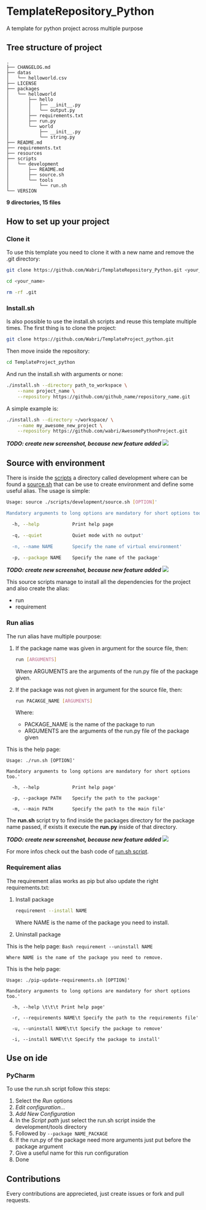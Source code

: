 # TemplateRepository_Python
A template for python project across multiple purpose

## Tree structure of project

```Tree
.
├── CHANGELOG.md
├── datas
│   └── helloworld.csv
├── LICENSE
├── packages
│   └── helloworld
│       ├── hello
│       │   ├── __init__.py
│       │   └── output.py
│       ├── requirements.txt
│       ├── run.py
│       └── world
│           ├── __init__.py
│           └── string.py
├── README.md
├── requirements.txt
├── resources
├── scripts
│   └── development
│       ├── README.md
│       ├── source.sh
│       └── tools
│           └── run.sh
└── VERSION
```

**9 directories, 15 files**

## How to set up your project

### Clone it

To use this template you need to clone it with a new name and remove the .git directory:

```Bash
git clone https://github.com/Wabri/TemplateRepository_Python.git <your_name>

cd <your_name>

rm -rf .git
```

### Install.sh

Is also possible to use the install.sh scripts and reuse this template multiple times.
The first thing is to clone the project:

```bash
git clone https://github.com/Wabri/TemplateProject_python.git
```

Then move inside the repository:

```Bash
cd TemplateProject_python
```

And run the install.sh with arguments or none:

```Bash
./install.sh --directory path_to_workspace \
	--name project_name \
	--repository https://github.com/github_name/repository_name.git
```

A simple example is:

```Bash
./install.sh --directory ~/workspace/ \
	--name my_awesome_new_project \
	--repository https://github.com/wabri/AwesomePythonProject.git
```

***TODO: create new screenshot, because new feature added***
![](resources/dotslashinstalldotsh.png)

## Source with environment

There is inside the [scripts](scripts/development) a directory called development where can be found a [source.sh](scripts/development/source.sh) that can be use to create environment and define some useful alias. The usage is simple:

```Bash
Usage: source ./scripts/development/source.sh [OPTION]'

Mandatory arguments to long options are mandatory for short options too.'

  -h, --help 			Print help page

  -q, --quiet 			Quiet mode with no output'

  -n, --name NAME 		Specify the name of virtual environment'

  -p, --package NAME 	Specify the name of the package'

```

***TODO: create new screenshot, because new feature added***
![](resources/sourcedotsource.png)

This source scripts manage to install all the dependencies for the project and also create the alias:

* run
* requirement

### Run alias

The run alias have multiple pourpose:

1. If the package name was given in argument for the source file, then:

	```Bash
	run [ARGUMENTS]
	```

	Where ARGUMENTS are the arguments of the run.py file of the package given.

2. If the package was not given in argument for the source file, then:

	```Bash
	run PACAKGE_NAME [ARGUMENTS]
	```

	Where:

	* PACKAGE_NAME is the name of the package to run
	* ARGUMENTS are the arguments of the run.py file of the package given


This is the help page:

```
Usage: ./run.sh [OPTION]'

Mandatory arguments to long options are mandatory for short options too.'

  -h, --help 			Print help page'

  -p, --package PATH    Specify the path to the package'

  -m, --main PATH       Specify the path to the main file'
```

The **run.sh** script try to find inside the packages directory for the package name passed, if exists it execute the **run.py** inside of that directory.

***TODO: create new screenshot, because new feature added***
![](resources/runhelloworld.png)

For more infos check out the bash code of [run.sh script](scripts/development/tools/run.sh).

### Requirement alias

The requirement alias works as pip but also update the right requirements.txt:

1. Install package

	```Bash
	requirement --install NAME
	```

	Where NAME is the name of the package you need to install.

2. Uninstall package

This is the help page:
	```Bash
	requirement --uninstall NAME
	```

	Where NAME is the name of the package you need to remove.

This is the help page:

```
Usage: ./pip-update-requirements.sh [OPTION]'

Mandatory arguments to long options are mandatory for short options too.'

  -h, --help \t\t\t Print help page'

  -r, --requirements NAME\t Specify the path to the requirements file'

  -u, --uninstall NAME\t\t Specify the package to remove'

  -i, --install NAME\t\t Specify the package to install'
```

## Use on ide

### PyCharm

To use the run.sh script follow this steps:

1. Select the *Run* options
2. *Edit configuration...*
3. *Add New Configuration*
4. In the *Script path* just select the run.sh script inside the development/tools directory
5. Followed by `--package NAME_PACKAGE`
6. If the run.py of the package need more arguments just put before the package argument
7. Give a useful name for this run configuration
8. Done

## Contributions

Every contributions are apprecieted, just create issues or fork and pull requests.
